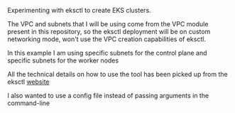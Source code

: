
Experimenting with eksctl to create EKS clusters.

The VPC and subnets that I will be using come from the VPC module present in this repository, so the eksctl deployment will be on custom networking mode, won't use the VPC creation capabilities of eksctl.

In this example I am using specific subnets for the control plane and specific subnets for the worker nodes

All the technical details on how to use the tool has been picked up from the eksctl [website](https://eksctl.io/)  

I also wanted to use a config file instead of passing arguments in the command-line

